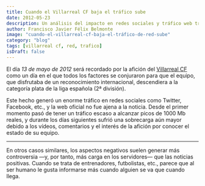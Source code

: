 ```yaml
---
title: Cuando el Villarreal CF baja el tráfico sube
date: 2012-05-23
description: Un análisis del impacto en redes sociales y tráfico web tras el descenso del Villarreal CF a la segunda división, destacando cómo las noticias negativas generan mayor interacción.
author: Francisco Javier Félix Belmonte
image: "cuando-el-villarreal-cf-baja-el-tráfico-de-red-sube"
category: "blog"
tags: [villarreal cf, red, trafico]
isDraft: false
---
```


El día _13 de mayo de 2012_ será recordado por la afición del [Villarreal CF](https://www.villarrealcf.es) como un día en
el que todos los factores se conjuraron para que el equipo, que disfrutaba de un reconocimiento internacional,
descendiera a la categoría plata de la liga española (2ª división).

Este hecho generó un enorme tráfico en redes sociales como Twitter, Facebook, etc., y la web oficial no fue ajena a la
noticia. Desde el primer momento pasó de tener un tráfico escaso a alcanzar picos de 1000 Mb reales, y durante los días
siguientes sufrió una sobrecarga aún mayor debido a los vídeos, comentarios y el interés de la afición por conocer el
estado de su equipo.

---

En otros casos similares, los aspectos negativos suelen generar más controversia —y, por tanto, más carga en los
servidores— que las noticias positivas. Cuando se trata de entrenadores, futbolistas, etc., parece que al ser humano le
gusta informarse más cuando alguien se va que cuando llega.
